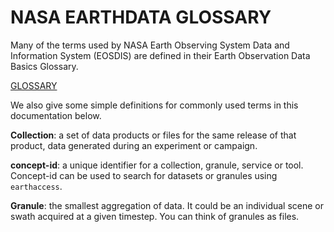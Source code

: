 # NASA EARTHDATA GLOSSARY

Many of the terms used by NASA Earth Observing System Data and Information System (EOSDIS)
are defined in their Earth Observation Data Basics Glossary.

[GLOSSARY](https://www.earthdata.nasa.gov/learn/earth-observation-data-basics/glossary#ed-glossary-c)

We also give some simple definitions for commonly used terms in this documentation below.

**Collection**: a set of data products or files for the same release of that product,
    data generated during an experiment or campaign.

**concept-id**: a unique identifier for a collection, granule, service or tool.  Concept-id can be used to search for datasets or granules using `earthaccess`.

**Granule**: the smallest aggregation of data.  It could be an individual scene or swath acquired at a given timestep.  You can think of granules as files.